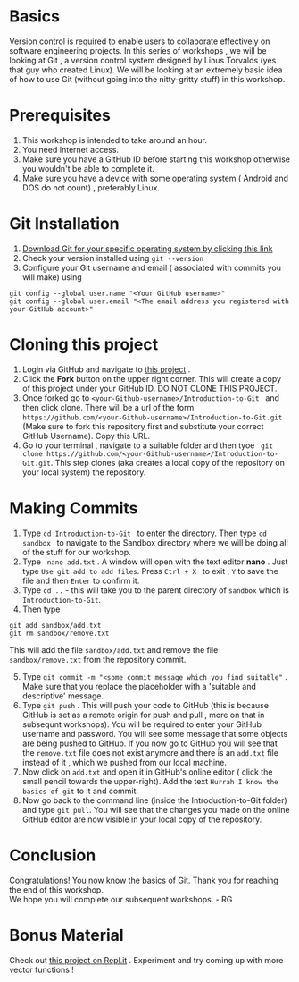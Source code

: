 # Basics 
Version control is required to enable users to collaborate effectively on software engineering projects. In this series of workshops , we will be looking at Git , a version control system designed by Linus Torvalds (yes that guy who created Linux). We will be looking at an extremely basic idea of how to use Git (without going into the nitty-gritty stuff) in this workshop.

# Prerequisites
1. This workshop is intended to take around an hour.
2. You need Internet access.
2. Make sure you have a GitHub ID before starting this workshop otherwise you wouldn't be able to complete it.
3. Make sure you have a device with some operating system ( Android and DOS do not count) , preferably Linux.

# Git Installation
1. [Download Git for your specific operating system by clicking this link](https://git-scm.com/downloads)
2. Check your version installed using ``` git --version ```
3. Configure your Git username and email ( associated with commits you will make) using 
```
git config --global user.name "<Your GitHub username>"
git config --global user.email "<The email address you registered with your GitHub account>" 
```

# Cloning this project 
1. Login via GitHub and navigate to [this project](https://github.com/Maths-Coding-Society/Introduction-to-Git) .
2. Click the <b>Fork</b> button on the upper right corner. This will create a copy of this project under your GitHub ID. DO NOT CLONE THIS PROJECT. 
3. Once forked go to ```<your-Github-username>/Introduction-to-Git ``` and then click clone. There will be a url of the form ``` https://github.com/<your-Github-username>/Introduction-to-Git.git ``` (Make sure to fork this repository first and substitute your correct GitHub Username). Copy this URL.
4. Go to your terminal , navigate to a suitable folder and then tyoe ``` git clone https://github.com/<your-Github-username>/Introduction-to-Git.git```. This step clones (aka creates a local copy of the repository on your local system) the repository.

# Making Commits 
1. Type ```cd Introduction-to-Git ``` to enter the directory. Then type ```cd sandbox ``` to navigate to the Sandbox directory where we will be doing all of the stuff for our workshop.
2. Type ``` nano add.txt``` . A window will open with the text editor <b>nano</b> . Just type ```Use git add to add files```. Press ```Ctrl + X ``` to exit , ``` Y ``` to save the file and then ```Enter``` to confirm it. 
3. Type  ```cd ..```  - this will take you to the parent directory of ```sandbox``` which is ```Introduction-to-Git```.
4. Then type 
```
git add sandbox/add.txt
git rm sandbox/remove.txt
``` 
This will add the file ```sandbox/add.txt``` and remove the file ```sandbox/remove.txt``` from the repository commit.

5. Type ```git commit -m "<some commit message which you find suitable"``` . Make sure that you replace the placeholder with a 'suitable and descriptive' message.
6. Type ```git push``` . This will push your code to GitHub (this is because GitHub is set as a remote origin for push and pull , more on that in subsequnt workshops). You will be required to enter your GitHub username and password. You will see some message that some objects are being pushed to GitHub. If you now go to GitHub you will see that the ```remove.txt``` file does not exist anymore and there is an ```add.txt``` file instead of it , which we pushed from our local machine. 
7. Now click on ```add.txt``` and open it in GitHub's online editor ( click the small pencil towards the upper-right). Add the text ```Hurrah I know the basics of git``` to it and commit.
8. Now go back to the command line (inside the Introduction-to-Git folder) and type ```git pull```.  You will see that the changes you made on the online GitHub editor are now visible in your local copy of the repository.

# Conclusion
Congratulations! You now know the basics of Git. Thank you for reaching the end of this workshop.</br>
We hope you will complete our subsequent workshops. - RG

# Bonus Material
Check out [this project on Repl.it](https://repl.it/@rkclg/MathsCodingSocietyBonusMaterial#main.py) . Experiment and try coming up with more vector functions !
 
